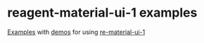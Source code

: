 # reagent-material-ui-1 examples
[Examples](https://github.com/m-arch/reagent-material-ui-1/tree/master/src/cljs/reagent_material_ui_1/examples) with [demos](http://109.74.201.239:3000/) for using [re-material-ui-1](https://github.com/m-arch/re-material-ui-1)
